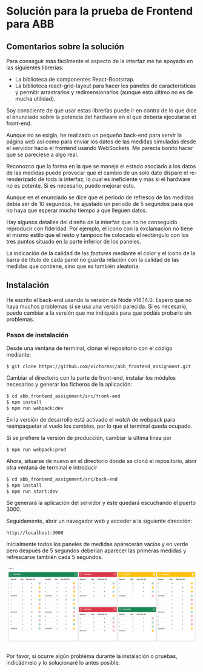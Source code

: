 # Solución para la prueba de Frontend para ABB

## Comentarios sobre la solución

Para conseguir más fácilmente el aspecto de la interfaz me he apoyado en las
siguientes librerías:

* La biblioteca de componentes React-Bootstrap. 
* La biblioteca react-grid-layout para hacer los paneles de características y
  permitir arrastrarlos y redimensionarlos (aunque esto último no es de mucha
  utilidad).

Soy consciente de que usar estas librerías puede ir en contra de lo que dice el
enunciado sobre la potencia del hardware en el que debería ejecutarse el
front-end.

Aunque no se exigía, he realizado un pequeño back-end para servir
la página web así como para enviar los datos de las medidas simuladas desde el
servidor hacia el frontend usando WebSockets. Me parecía bonito hacer que se
pareciese a algo real.

Reconozco que la forma en la que se maneja el estado asociado a los
datos de las medidas puede provocar que el cambio de un solo dato dispare el
re-renderizado de toda la interfaz, lo cual es ineficiente y más si el
hardware no es potente. Si es necesario, puedo mejorar esto.

Aunque en el enunciado se dice que el periodo de refresco de las medidas debía
ser de 10 segundos, he ajustado un periodo de 5 segundos para que no haya que
esperar mucho tiempo a que lleguen datos.

Hay algunos detalles del diseño de la interfaz que no he conseguido reproducir
con fidelidad. Por ejemplo, el icono con la exclamación no tiene el mismo estilo
que el resto y tampoco he colocado el rectángulo con los tres puntos situado
en la parte inferior de los paneles.

La indicación de la calidad de las _features_ mediante el color
y el icono de la barra de título de cada panel no guarda relación con la calidad
de las medidas que contiene, sino que es también aleatoria.

## Instalación

He escrito el back-end usando la versión de Node v16.14.0. Espero que no haya
muchos problemas si se usa una versión parecida. Si es necesario, puedo
cambiar a la versión que me indiquéis para que podáis probarlo sin problemas.

### Pasos de instalación

Desde una ventana de terminal, clonar el repositorio con el código mediante:

    $ git clone https://github.com/victormsc/abb_frontend_assignment.git

Cambiar al directorio con la parte de front-end, instalar los módulos necesarios
y generar los ficheros de la aplicación:

    $ cd abb_frontend_assignment/src/front-end
    $ npm install
    $ npm run webpack:dev

En la versión de desarrollo está activado el _watch_ de webpack para
reempaquetar al vuelo los cambios, por lo que el terminal queda ocupado.

Si se prefiere la versión de producción, cambiar la última línea por

    $ npm run webpack:prod

Ahora, situarse de nuevo en el directorio donde se clonó el repositorio, abrir
otra ventana de terminal e introducir

    $ cd abb_frontend_assignment/src/back-end
    $ npm install
    $ npm run start:dev

Se generará la aplicación del servidor y éste quedará escuchando el puerto 3000.

Seguidamente, abrir un navegador web y acceder a la siguiente dirección:

    http://localhost:3000

Inicialmente todos los paneles de medidas aparecerán vacíos y en verde pero
después de 5 segundos deberían aparecer las primeras medidas y refrescarse
también cada 5 segundos.

![Captura de pantalla](screenshot.png "Captura de pantalla")

Por favor, si ocurre algún problema durante la instalación o pruebas,
indicádmelo y lo solucionaré lo antes posible.
